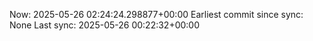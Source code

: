 Now: 2025-05-26 02:24:24.298877+00:00 Earliest commit since sync: None Last sync: 2025-05-26 00:22:32+00:00
